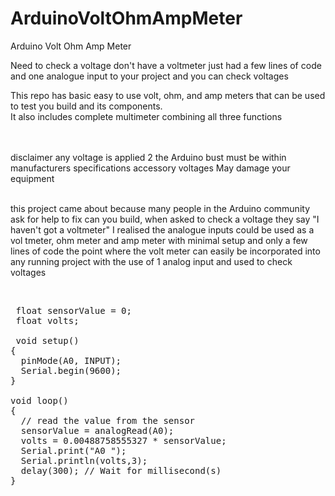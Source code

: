 # ArduinoVoltOhmAmpMeter
Arduino Volt Ohm Amp Meter 

 Need to check a voltage don't have a voltmeter just had a few lines of code and one analogue input to your project and you can check voltages</br>
 
This repo has basic easy to use volt, ohm, and amp meters that can be used to test you build and its components.</br>
It also includes complete multimeter combining all three functions</br>
</br></br>

 disclaimer any voltage is applied 2 the  Arduino bust must be within manufacturers specifications accessory voltages May damage your equipment</br></br>

this project came about because many people in the Arduino community ask for help to fix can you build, when asked to check a voltage they say "I haven't got a voltmeter"  I realised the analogue inputs could be used as a vol tmeter, ohm meter and amp meter with minimal setup and only a few lines of code the point where the volt meter can easily be incorporated into any running project with the use of 1 analog input and used to check voltages
 </br>
 
 </br>
 
 <pre>
 float sensorValue = 0;
 float volts;
 
 void setup()
{
  pinMode(A0, INPUT);
  Serial.begin(9600);
}
 
void loop()
{
  // read the value from the sensor
  sensorValue = analogRead(A0);
  volts = 0.00488758555327 * sensorValue;
  Serial.print("A0 ");
  Serial.println(volts,3);
  delay(300); // Wait for millisecond(s)
}  
 </pre>
 </br></br></br></br></br></br></br></br></br></br></br>


